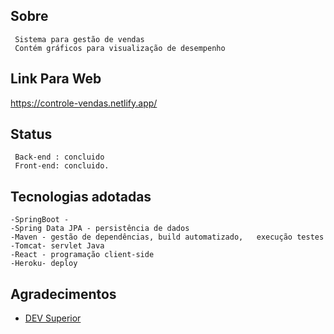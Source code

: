 ## Sobre
```
 Sistema para gestão de vendas
 Contém gráficos para visualização de desempenho
```

## Link Para Web
https://controle-vendas.netlify.app/

## Status
```
 Back-end : concluido
 Front-end: concluido.
```
## Tecnologias adotadas
```
-SpringBoot - 
-Spring Data JPA - persistência de dados
-Maven - gestão de dependências, build automatizado,   execução testes
-Tomcat- servlet Java
-React - programação client-side
-Heroku- deploy 
```

## Agradecimentos
- [DEV Superior](@devsuperior.ig)


